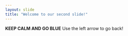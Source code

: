 ```yaml
---
layout: slide
title: "Welcome to our second slide!"
---
```

**KEEP CALM AND GO BLUE**
Use the left arrow to go back!
